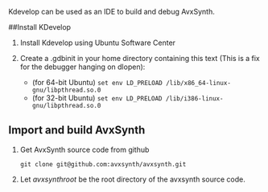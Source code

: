Kdevelop can be used as an IDE to build and debug AvxSynth.

##Install KDevelop
  1. Install Kdevelop using Ubuntu Software Center

  1. Create a .gdbinit in your home directory containing this text (This is a fix for the debugger hanging on dlopen): 
        * (for 64-bit Ubuntu) 
`set env LD_PRELOAD /lib/x86_64-linux-gnu/libpthread.so.0` 
        * (for 32-bit Ubuntu) 
`set env LD_PRELOAD /lib/i386-linux-gnu/libpthread.so.0` 

## Import and build AvxSynth

  1. Get AvxSynth source code from github

         git clone git@github.com:avxsynth/avxsynth.git

  1. Let $avxsynthroot$ be the root directory of the avxsynth source code.


